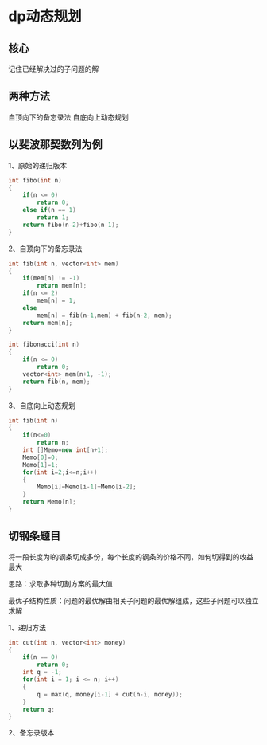 # dp动态规划

## 核心

记住已经解决过的子问题的解

## 两种方法

自顶向下的备忘录法
自底向上动态规划

## 以斐波那契数列为例

1、原始的递归版本

```cpp
int fibo(int n)
{
    if(n <= 0)
        return 0;
    else if(n == 1)
        return 1;
    return fibo(n-2)+fibo(n-1);
}
```

2、自顶向下的备忘录法

```cpp
int fib(int n, vector<int> mem)
{
    if(mem[n] != -1)
        return mem[n];
    if(n <= 2)
        mem[n] = 1;
    else
        mem[n] = fib(n-1,mem) + fib(n-2, mem);
    return mem[n];
}

int fibonacci(int n)
{
    if(n <= 0)
        return 0;
    vector<int> mem(n+1, -1);
    return fib(n, mem);
}
```

3、自底向上动态规划

```cpp
int fib(int n)
{
    if(n<=0)
        return n;
    int []Memo=new int[n+1];
    Memo[0]=0;
    Memo[1]=1;
    for(int i=2;i<=n;i++)
    {
        Memo[i]=Memo[i-1]+Memo[i-2];
    }
    return Memo[n];
}
```

## 切钢条题目

将一段长度为i的钢条切成多份，每个长度的钢条的价格不同，如何切得到的收益最大

思路：求取多种切割方案的最大值

最优子结构性质：问题的最优解由相关子问题的最优解组成，这些子问题可以独立求解

1、递归方法

```cpp
int cut(int n, vector<int> money)
{
    if(n == 0)
        return 0;
    int q = -1;
    for(int i = 1; i <= n; i++)
    {
        q = max(q, money[i-1] + cut(n-i, money));
    }
    return q;
}
```

2、备忘录版本

```cpp

```
